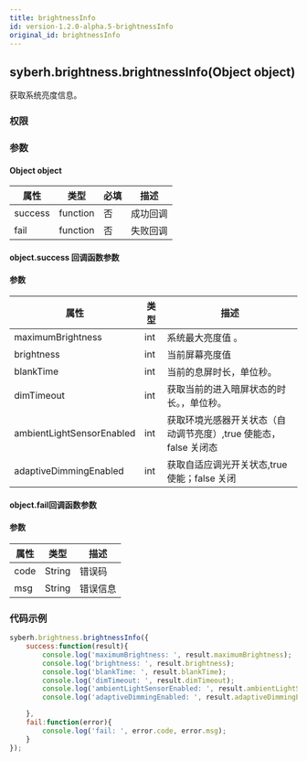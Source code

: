 ```yaml
---
title: brightnessInfo
id: version-1.2.0-alpha.5-brightnessInfo
original_id: brightnessInfo
---
```


## syberh.brightness.brightnessInfo(Object object)

获取系统亮度信息。

### 权限


### 参数

#### Object object

| 属性    | 类型     | 必填 | 描述                                                         |
| ------- | -------- | -------- | ------------------------------------------------------------ |
| success | function | 否       | 成功回调                                       |
| fail    | function | 否       | 失败回调                                       |


#### object.success 回调函数参数
#### 参数
| 属性            | 类型      | 描述                                 |
| -------------- | ------   | ------------------------------------ |
| maximumBrightness      | int  | 系统最大亮度值 。|
| brightness     | int      |当前屏幕亮度值                           |
| blankTime      | int      |当前的息屏时长，单位秒。                   |
| dimTimeout      | int      |获取当前的进入暗屏状态的时长。，单位秒。                   |
| ambientLightSensorEnabled      | int      |获取环境光感器开关状态（自动调节亮度）,true 使能态，false 关闭态                 |
| adaptiveDimmingEnabled         | int      |获取自适应调光开关状态,true 使能；false 关闭                    |

#### object.fail回调函数参数
#### 参数
| 属性 | 类型   | 描述     |
| ---- | ------ | -------- |
| code | String | 错误码   |
| msg  | String | 错误信息 |


### 代码示例
```js
syberh.brightness.brightnessInfo({
	success:function(result){
        console.log('maximumBrightness: ', result.maximumBrightness);
        console.log('brightness: ', result.brightness);
        console.log('blankTime: ', result.blankTime);
        console.log('dimTimeout: ', result.dimTimeout);
        console.log('ambientLightSensorEnabled: ', result.ambientLightSensorEnabled);
        console.log('adaptiveDimmingEnabled: ', result.adaptiveDimmingEnabled);

    },
    fail:function(error){
        console.log('fail: ', error.code, error.msg);
    }
});
```